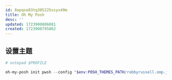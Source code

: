 ```yaml
---
id: 8apqse83tq385225ssyx49m
title: Oh My Posh
desc: ''
updated: 1723900806081
created: 1723900795862
---
```


## 设置主题

```powershell
# notepad $PROFILE

oh-my-posh init pwsh --config "$env:POSH_THEMES_PATH/robbyrussell.omp.json" | Invoke-Expression
```